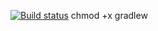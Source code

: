 [![Build status](https://ci.appveyor.com/api/projects/status/vteywgrphg6pgccn?svg=true)](https://ci.appveyor.com/project/Vadum1998/automation-2)
chmod +x gradlew
